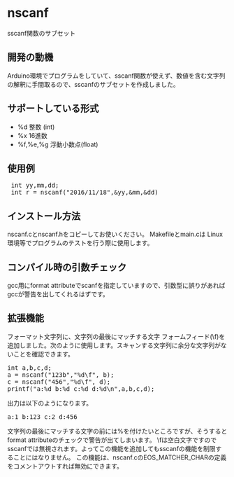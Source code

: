 # nscanf

sscanf関数のサブセット

## 開発の動機

Arduino環境でプログラムをしていて、sscanf関数が使えず、数値を含む文字列の解釈に手間取るので、sscanfのサブセットを作成しました。

## サポートしている形式

* %d  整数 (int)
* %x  16進数
* %f,%e,%g 浮動小数点(float)

## 使用例

<pre>
 int yy,mm,dd;
 int r = nscanf("2016/11/18",&yy,&mm,&dd)
</pre>


## インストール方法

nscanf.cとnscanf.hをコピーしてお使いください。
Makefileとmain.cは Linux環境等でプログラムのテストを行う際に使用します。

## コンパイル時の引数チェック

gcc用にformat attributeでscanfを指定していますので、引数型に誤りがあればgccが警告を出してくれるはずです。


## 拡張機能

フォーマット文字列に、文字列の最後にマッチする文字 フォームフィード(\f)を追加しました。次のように使用します。スキャンする文字列に余分な文字列がないことを確認できます。

<pre>
int a,b,c,d;
a = nscanf("123b","%d\f", b);
c = nscanf("456","%d\f", d);
printf("a:%d b:%d c:%d d:%d\n",a,b,c,d);
</pre>
出力は以下のようになります。
<pre>
a:1 b:123 c:2 d:456
</pre>

文字列の最後にマッチする文字の前には%を付けたいところですが、そうするとformat attributeのチェックで警告が出てしまいます。 \fは空白文字ですのでsscanfでは無視されます。よってこの機能を追加してもsscanfの機能を制限することにはなりません。
この機能は、nscanf.cのEOS_MATCHER_CHARの定義をコメントアウトすれば無効にできます。
